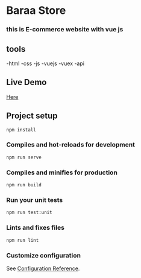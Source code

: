 # Baraa Store
### this is E-commerce website with vue js
## tools
-html 
-css 
-js
-vuejs
-vuex
-api

## Live Demo
<a href='https://melodious-daifuku-9a44ab.netlify.app/'>Here<a/>

## Project setup
```
npm install
```

### Compiles and hot-reloads for development
```
npm run serve
```

### Compiles and minifies for production
```
npm run build
```

### Run your unit tests
```
npm run test:unit
```

### Lints and fixes files
```
npm run lint
```

### Customize configuration
See [Configuration Reference](https://cli.vuejs.org/config/).
